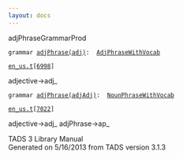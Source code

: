 ```yaml
---
layout: docs
---
```

<span class="title">adjPhrase</span><span class="type">GrammarProd</span>

`grammar `<span class="classExtLink">[`adjPhrase(adj)`](../object/adjPhrase(adj).html)</span>` :   `[`AdjPhraseWithVocab`](../object/AdjPhraseWithVocab.html)

[`en_us.t`](../file/en_us.t.html)`[`[`6998`](../source/en_us.t.html#6998)`]`



adjective-\>adj\_



`grammar `<span class="classExtLink">[`adjPhrase(adjAdj)`](../object/adjPhrase(adjAdj).html)</span>` :   `[`NounPhraseWithVocab`](../object/NounPhraseWithVocab.html)

[`en_us.t`](../file/en_us.t.html)`[`[`7022`](../source/en_us.t.html#7022)`]`



adjective-\>adj\_ adjPhrase-\>ap\_  





TADS 3 Library Manual  
Generated on 5/16/2013 from TADS version 3.1.3



